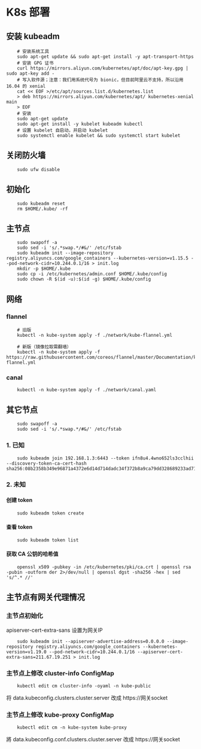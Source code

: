 # K8s 部署

## 安装 kubeadm
```
    # 安装系统工具
    sudo apt-get update && sudo apt-get install -y apt-transport-https
    # 安装 GPG 证书
    curl https://mirrors.aliyun.com/kubernetes/apt/doc/apt-key.gpg | sudo apt-key add -
    # 写入软件源；注意：我们用系统代号为 bionic，但目前阿里云不支持，所以沿用 16.04 的 xenial
    cat << EOF >/etc/apt/sources.list.d/kubernetes.list
    > deb https://mirrors.aliyun.com/kubernetes/apt/ kubernetes-xenial main
    > EOF
    # 安装
    sudo apt-get update  
    sudo apt-get install -y kubelet kubeadm kubectl
    # 设置 kubelet 自启动，并启动 kubelet
    sudo systemctl enable kubelet && sudo systemctl start kubelet
```

## 关闭防火墙
```
    sudo ufw disable
```

## 初始化
```
    sudo kubeadm reset
    rm $HOME/.kube/ -rf
```

## 主节点
```
    sudo swapoff -a
    sudo sed -i 's/.*swap.*/#&/' /etc/fstab
    sudo kubeadm init --image-repository registry.aliyuncs.com/google_containers --kubernetes-version=v1.15.5 --pod-network-cidr=10.244.0.1/16 > init.log
    mkdir -p $HOME/.kube
    sudo cp -i /etc/kubernetes/admin.conf $HOME/.kube/config
    sudo chown -R $(id -u):$(id -g) $HOME/.kube/config
```

## 网络
### flannel
```
    # 旧版
    kubectl -n kube-system apply -f ./network/kube-flannel.yml
    
    # 新版（镜像拉取需翻墙）
    kubectl -n kube-system apply -f https://raw.githubusercontent.com/coreos/flannel/master/Documentation/kube-flannel.yml
```
### canal
```
    kubectl -n kube-system apply -f ./network/canal.yaml
```

## 其它节点
```
    sudo swapoff -a
    sudo sed -i 's/.*swap.*/#&/' /etc/fstab
```
### 1. 已知
```
    sudo kubeadm join 192.168.1.3:6443 --token ifn8u4.4wno652ls3cclhii --discovery-token-ca-cert-hash sha256:08b2358b349e96871a4372e6d14d714dadc34f372b8a9ca79dd328689233ad71
```
### 2. 未知
#### 创建 token
```
    sudo kubeadm token create
```
#### 查看 token
```
    sudo kubeadm token list
```
#### 获取 CA 公钥的哈希值
```
    openssl x509 -pubkey -in /etc/kubernetes/pki/ca.crt | openssl rsa -pubin -outform der 2>/dev/null | openssl dgst -sha256 -hex | sed 's/^.* //'
```

## 主节点有网关代理情况
### 主节点初始化
apiserver-cert-extra-sans 设置为网关IP
```
    sudo kubeadm init --apiserver-advertise-address=0.0.0.0 --image-repository registry.aliyuncs.com/google_containers --kubernetes-version=v1.19.0 --pod-network-cidr=10.244.0.1/16 --apiserver-cert-extra-sans=211.67.19.251 > init.log
```
### 主节点上修改 cluster-info ConfigMap
```
    kubectl edit cm cluster-info -oyaml -n kube-public
```
将 data.kubeconfig.clusters.cluster.server 改成 https://网关socket
### 主节点上修改 kube-proxy ConfigMap
```
    kubectl edit cm -n kube-system kube-proxy
```
將 data.kubeconfig.conf.clusters.cluster.server 改成 https://网关socket